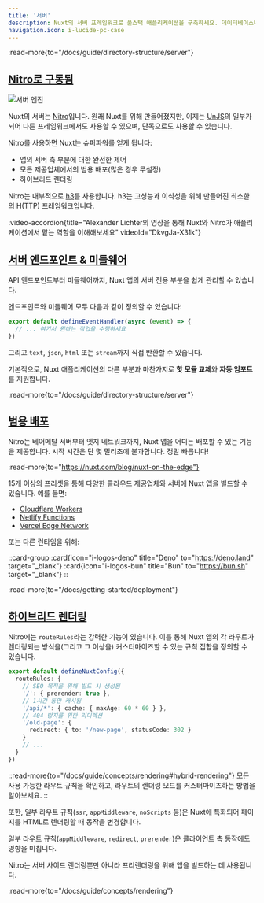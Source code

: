 ```yaml
---
title: '서버'
description: Nuxt의 서버 프레임워크로 풀스택 애플리케이션을 구축하세요. 데이터베이스나 다른 서버에서 데이터를 가져오거나, API를 생성하거나, 사이트맵이나 RSS 피드와 같은 정적 서버 측 콘텐츠를 생성할 수도 있습니다. 이 모든 것을 단일 코드베이스에서 할 수 있습니다.
navigation.icon: i-lucide-pc-case
---
```


:read-more{to="/docs/guide/directory-structure/server"}

## [Nitro로 구동됨](#powered-by-nitro)

![서버 엔진](/assets/docs/getting-started/server.svg)

Nuxt의 서버는 [Nitro](https://github.com/nitrojs/nitro)입니다. 원래 Nuxt를 위해 만들어졌지만, 이제는 [UnJS](https://unjs.io)의 일부가 되어 다른 프레임워크에서도 사용할 수 있으며, 단독으로도 사용할 수 있습니다.

Nitro를 사용하면 Nuxt는 슈퍼파워를 얻게 됩니다:

- 앱의 서버 측 부분에 대한 완전한 제어
- 모든 제공업체에서의 범용 배포(많은 경우 무설정)
- 하이브리드 렌더링

Nitro는 내부적으로 [h3](https://github.com/unjs/h3)를 사용합니다. h3는 고성능과 이식성을 위해 만들어진 최소한의 H(TTP) 프레임워크입니다.

:video-accordion{title="Alexander Lichter의 영상을 통해 Nuxt와 Nitro가 애플리케이션에서 맡는 역할을 이해해보세요" videoId="DkvgJa-X31k"}

## [서버 엔드포인트 & 미들웨어](#server-endpoints-middleware)

API 엔드포인트부터 미들웨어까지, Nuxt 앱의 서버 전용 부분을 쉽게 관리할 수 있습니다.

엔드포인트와 미들웨어 모두 다음과 같이 정의할 수 있습니다:

```ts twoslash [server/api/test.ts]
export default defineEventHandler(async (event) => {
  // ... 여기서 원하는 작업을 수행하세요
})
```

그리고 `text`, `json`, `html` 또는 `stream`까지 직접 반환할 수 있습니다.

기본적으로, Nuxt 애플리케이션의 다른 부분과 마찬가지로 **핫 모듈 교체**와 **자동 임포트**를 지원합니다.

:read-more{to="/docs/guide/directory-structure/server"}

## [범용 배포](#universal-deployment)

Nitro는 베어메탈 서버부터 엣지 네트워크까지, Nuxt 앱을 어디든 배포할 수 있는 기능을 제공합니다. 시작 시간은 단 몇 밀리초에 불과합니다. 정말 빠릅니다!

:read-more{to="https://nuxt.com/blog/nuxt-on-the-edge"}

15개 이상의 프리셋을 통해 다양한 클라우드 제공업체와 서버에 Nuxt 앱을 빌드할 수 있습니다. 예를 들면:

- [Cloudflare Workers](https://workers.cloudflare.com)
- [Netlify Functions](https://www.netlify.com/products/functions)
- [Vercel Edge Network](https://vercel.com/docs/edge-network)

또는 다른 런타임을 위해:

::card-group
  :card{icon="i-logos-deno" title="Deno" to="https://deno.land" target="_blank"}
  :card{icon="i-logos-bun" title="Bun" to="https://bun.sh" target="_blank"}
::

:read-more{to="/docs/getting-started/deployment"}

## [하이브리드 렌더링](#hybrid-rendering)

Nitro에는 `routeRules`라는 강력한 기능이 있습니다. 이를 통해 Nuxt 앱의 각 라우트가 렌더링되는 방식을(그리고 그 이상을) 커스터마이즈할 수 있는 규칙 집합을 정의할 수 있습니다.

```ts twoslash [nuxt.config.ts]
export default defineNuxtConfig({
  routeRules: {
    // SEO 목적을 위해 빌드 시 생성됨
    '/': { prerender: true },
    // 1시간 동안 캐시됨
    '/api/*': { cache: { maxAge: 60 * 60 } },
    // 404 방지를 위한 리디렉션
    '/old-page': {
      redirect: { to: '/new-page', statusCode: 302 }
    }
    // ...
  }
})
```

::read-more{to="/docs/guide/concepts/rendering#hybrid-rendering"}
모든 사용 가능한 라우트 규칙을 확인하고, 라우트의 렌더링 모드를 커스터마이즈하는 방법을 알아보세요.
::

또한, 일부 라우트 규칙(`ssr`, `appMiddleware`, `noScripts` 등)은 Nuxt에 특화되어 페이지를 HTML로 렌더링할 때 동작을 변경합니다.

일부 라우트 규칙(`appMiddleware`, `redirect`, `prerender`)은 클라이언트 측 동작에도 영향을 미칩니다.

Nitro는 서버 사이드 렌더링뿐만 아니라 프리렌더링을 위해 앱을 빌드하는 데 사용됩니다.

:read-more{to="/docs/guide/concepts/rendering"}
